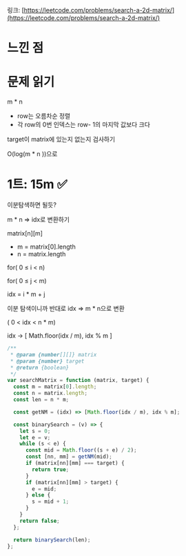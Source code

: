 링크: [https://leetcode.com/problems/search-a-2d-matrix/](https://leetcode.com/problems/search-a-2d-matrix/)

# 느낀 점

# 문제 읽기

m \* n

- row는 오름차순 정렬
- 각 row의 0번 인덱스는 row- 1의 마지막 값보다 크다

target이 matrix에 있는지 없는지 검사하기

O(log(m \* n ))으로

# 1트: 15m ✅

이분탐색하면 될듯?

m \* n ⇒ idx로 변환하기

matrix[n][m]

- m = matrix[0].length
- n = matrix.length

for( 0 ≤ i < n)

for( 0 ≤ j < m)

idx = i \* m + j

이분 탐색이니까 반대로 idx ⇒ m \* n으로 변환

( 0 < idx < n \* m)

idx → [ Math.floor(idx / m), idx % m ]

```jsx
/**
 * @param {number[][]} matrix
 * @param {number} target
 * @return {boolean}
 */
var searchMatrix = function (matrix, target) {
  const m = matrix[0].length;
  const n = matrix.length;
  const len = n * m;

  const getNM = (idx) => [Math.floor(idx / m), idx % m];

  const binarySearch = (v) => {
    let s = 0;
    let e = v;
    while (s < e) {
      const mid = Math.floor((s + e) / 2);
      const [nn, mm] = getNM(mid);
      if (matrix[nn][mm] === target) {
        return true;
      }
      if (matrix[nn][mm] > target) {
        e = mid;
      } else {
        s = mid + 1;
      }
    }
    return false;
  };

  return binarySearch(len);
};
```
